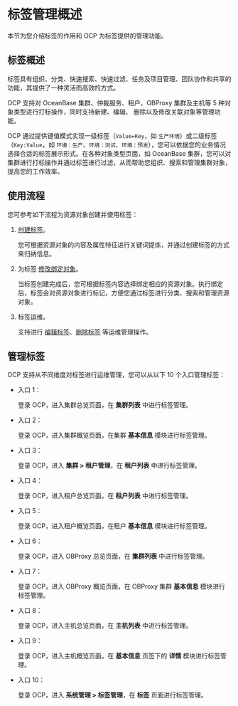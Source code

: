 # 标签管理概述

本节为您介绍标签的作用和 OCP 为标签提供的管理功能。

## 标签概述

标签具有组织、分类、快速搜索、快速过滤、任务及项目管理、团队协作和共享的功能，其提供了一种灵活而高效的方式。

OCP 支持对 OceanBase 集群、仲裁服务、租户、OBProxy 集群及主机等 5 种对象类型进行打标操作，同时支持新建、编辑、 删除以及修改关联对象等管理功能。

OCP 通过提供键值模式实现一级标签（`Value=Key`，如 `生产环境`）或二级标签（`Key:Value`，如 `环境：生产`、`环境：测试`、`环境：预发`），您可以依据您的业务情况选择合适的标签展示形式。在各种对象类型页面，如 OceanBase 集群，您可以对集群进行打标操作并通过标签进行过滤，从而帮助您组织、搜索和管理集群对象，提高您的工作效率。

## 使用流程

您可参考如下流程为资源对象创建并使用标签：

1. [创建标签](200.create-a-tag.md)。

    您可根据资源对象的内容及属性特征进行关键词提炼，并通过创建标签的方式来归纳信息。

2. 为标签 [修改绑定对象](300.change-bound-objects.md)。

    当标签创建完成后，您可根据标签内容选择绑定相应的资源对象。执行绑定后，标签会对资源对象进行标记，方便您通过标签进行分类、搜索和管理资源对象。

3. 标签运维。

    支持进行 [编辑标签](400.edit-a-tag.md)、[删除标签](500.delete-a-tags.md) 等运维管理操作。

## 管理标签

OCP 支持从不同维度对标签进行运维管理，您可以从以下 10 个入口管理标签：

* 入口 1：

    登录 OCP，进入集群总览页面，在 **集群列表** 中进行标签管理。

* 入口 2：

    登录 OCP，进入集群概览页面，在集群 **基本信息** 模块进行标签管理。

* 入口 3：

    登录 OCP，进入 **集群 > 租户管理**，在 **租户列表** 中进行标签管理。

* 入口 4：

    登录 OCP，进入租户总览页面，在 **租户列表** 中进行标签管理。

* 入口 5：

    登录 OCP，进入租户概览页面，在租户 **基本信息** 模块进行标签管理。

* 入口 6：

    登录 OCP，进入 OBProxy 总览页面，在 **集群列表** 中进行标签管理。

* 入口 7：

    登录 OCP，进入 OBProxy 概览页面，在 OBProxy 集群 **基本信息** 模块进行标签管理。

* 入口 8：

    登录 OCP，进入主机总览页面，在 **主机列表** 中进行标签管理。

* 入口 9：

    登录 OCP，进入主机概览页面，在 **基本信息** 页签下的 **详情** 模块进行标签管理。

* 入口 10：

    登录 OCP，进入 **系统管理 > 标签管理**，在 **标签** 页面进行标签管理。
